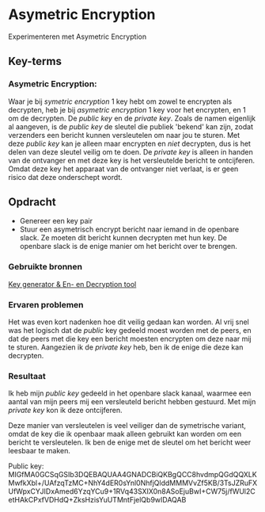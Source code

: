 # Asymetric Encryption
Experimenteren met Asymetric Encryption

## Key-terms

### Asymetric Encryption:
Waar je bij *symetric encryption* 1 key hebt om zowel te encrypten als decrypten,  heb je bij *asymetric encryption* 1 key voor het encrypten, en 1 om de decrypten. De *public key* en de *private key*. Zoals de namen eigenlijk al aangeven, is de *public key* de sleutel die publiek 'bekend' kan zijn, zodat verzenders een bericht kunnen versleutelen om naar jou te sturen. Met deze *public key* kan je alleen maar encrypten en *niet* decrypten, dus is het delen van deze sleutel veilig om te doen. De *private key* is alleen in handen van de ontvanger en met deze key is het versleutelde bericht te ontcijferen. Omdat deze key het apparaat van de ontvanger niet verlaat, is er geen risico dat deze onderschept wordt.

## Opdracht
- Genereer een key pair
- Stuur een asymetrisch encrypt bericht naar iemand in de openbare slack. Ze moeten dit bericht kunnen decrypten met hun key. De openbare slack is de enige manier om het bericht over te brengen.

### Gebruikte bronnen
[Key generator & En- en Decryption tool](https://www.devglan.com/online-tools/rsa-encryption-decryption)

### Ervaren problemen
Het was even kort nadenken hoe dit veilig gedaan kan worden. Al vrij snel was het logisch dat de *public* key gedeeld moest worden met de peers, en dat de peers met die key een bericht moesten encrypten om deze naar mij te sturen. Aangezien ik de *private key* heb, ben ik de enige die deze kan decrypten.

### Resultaat
Ik heb mijn *public key* gedeeld in het openbare slack kanaal, waarmee een aantal van mijn peers mij een versleuteld bericht hebben gestuurd. Met mijn *private key* kon ik deze ontcijferen.

Deze manier van versleutelen is veel veiliger dan de symetrische variant, omdat de key die ik openbaar maak alleen gebruikt kan worden om een bericht te versleutelen. Ik ben de enige met de sleutel om het bericht weer leesbaar te maken.

Public key:
MIGfMA0GCSqGSIb3DQEBAQUAA4GNADCBiQKBgQCC8hvdmpQGdQQXLKMwfkXbl+/UAfzqTzMC+NhY4dER0sYnl0NhfjQlddMMMVvZf5KB/3TsJZRuFXUfWpxCYJIDxAmed6YzqYCu9+1RVq43SXIX0n8ASoEjuBwI+CW75j/fWUl2CetHAkCPxfVDHdQ+ZksHzisYuUTMntFjelQb9wIDAQAB
